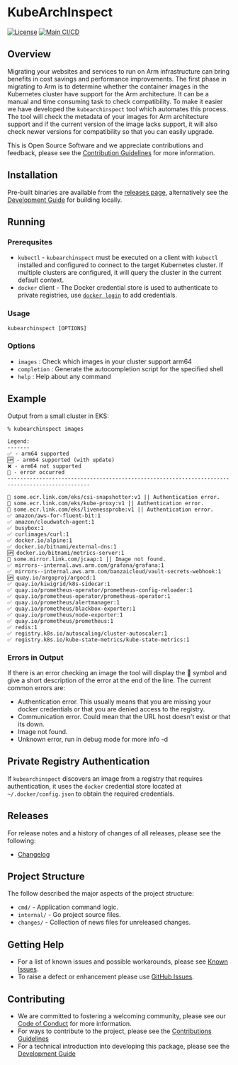 <!--
Copyright (C) 2024 Arm Limited or its affiliates and Contributors. All rights reserved.
SPDX-License-Identifier: Apache-2.0
-->

# KubeArchInspect

[![License](https://img.shields.io/badge/License-Apache%202.0-blue.svg)](https://opensource.org/licenses/Apache-2.0)
[![Main CI/CD](https://github.com/ArmDeveloperEcosystem/kubearchinspect/actions/workflows/main.yml/badge.svg)](https://github.com/ArmDeveloperEcosystem/kubearchinspect/actions/workflows/main.yml)

## Overview

Migrating your websites and services to run on Arm infrastructure can bring benefits in cost savings and performance improvements. The first phase in migrating to Arm is to determine whether the container images in the Kubernetes cluster have support for the Arm architecture. It can be a manual and time consuming task to check compatibility. To make it easier we have developed the `kubearchinspect` tool which automates this process. The tool will check the metadata of your images for Arm architecture support and if the current version of the image lacks support, it will also check newer versions for compatibility so that you can easily upgrade.

This is Open Source Software and we appreciate contributions and feedback, please see the [Contribution Guidelines](CONTRIBUTING.md) for more information.

## Installation

Pre-built binaries are available from the [releases page](https://github.com/ArmDeveloperEcosystem/kubearchinspect/releases), alternatively see the [Development Guide](DEVELOPMENT.md) for building locally.

## Running

### Prerequsites

- `kubectl` - `kubearchinspect` must be executed on a client with `kubectl` installed and configured to connect
  to the target Kubernetes cluster. If multiple clusters are configured, it will query the cluster in the current
  default context.
- `docker` client - The Docker credential store is used to authenticate to private registries, use [`docker login`](https://docs.docker.com/reference/cli/docker/login/) to add credentials.

### Usage

```console
kubearchinspect [OPTIONS]
```

### Options

- `images` : Check which images in your cluster support arm64
- `completion` : Generate the autocompletion script for the specified shell
- `help` : Help about any command

## Example

Output from a small cluster in EKS:

```console
% kubearchinspect images

Legend:
-------
✅ - arm64 supported
🆙 - arm64 supported (with update)
❌ - arm64 not supported
🚫 - error occurred
------------------------------------------------------------------------------------------------

🚫 some.ecr.link.com/eks/csi-snapshotter:v1 || Authentication error.
🚫 some.ecr.link.com/eks/kube-proxy:v1 || Authentication error.
🚫 some.ecr.link.com/eks/livenessprobe:v1 || Authentication error.
✅ amazon/aws-for-fluent-bit:1
✅ amazon/cloudwatch-agent:1
✅ busybox:1
✅ curlimages/curl:1
✅ docker.io/alpine:1
✅ docker.io/bitnami/external-dns:1
🆙 docker.io/bitnami/metrics-server:1
🚫 some.mirror.link.com/jcaap:1 || Image not found.
✅ mirrors--internal.aws.arm.com/grafana/grafana:1
✅ mirrors--internal.aws.arm.com/banzaicloud/vault-secrets-webhook:1
🆙 quay.io/argoproj/argocd:1
✅ quay.io/kiwigrid/k8s-sidecar:1
✅ quay.io/prometheus-operator/prometheus-config-reloader:1
✅ quay.io/prometheus-operator/prometheus-operator:1
✅ quay.io/prometheus/alertmanager:1
✅ quay.io/prometheus/blackbox-exporter:1
✅ quay.io/prometheus/node-exporter:1
✅ quay.io/prometheus/prometheus:1
✅ redis:1
✅ registry.k8s.io/autoscaling/cluster-autoscaler:1
✅ registry.k8s.io/kube-state-metrics/kube-state-metrics:1
```

### Errors in Output

If there is an error checking an image the tool will display the 🚫 symbol and give a short description of the error at the end of the line. The current common errors are:

- Authentication error. This usually means that you are missing your docker credentials or that you are denied access to the registry.
- Communication error. Could mean that the URL host doesn't exist or that its down.
- Image not found.
- Unknown error, run in debug mode for more info -d

## Private Registry Authentication

If `kubearchinspect` discovers an image from a registry that requires authentication, it uses the `docker` credential
store located at `~/.docker/config.json` to obtain the required credentials.

## Releases

For release notes and a history of changes of all releases, please see the following:

- [Changelog](CHANGELOG.md)

## Project Structure

The follow described the major aspects of the project structure:

- `cmd/` - Application command logic.
- `internal/` - Go project source files.
- `changes/` - Collection of news files for unreleased changes.

## Getting Help

- For a list of known issues and possible workarounds, please see [Known Issues](KNOWN_ISSUES.md).
- To raise a defect or enhancement please use [GitHub Issues](https://github.com/ArmDeveloperEcosystem/kubearchinspect/issues).

## Contributing

- We are committed to fostering a welcoming community, please see our
  [Code of Conduct](CODE_OF_CONDUCT.md) for more information.
- For ways to contribute to the project, please see the [Contributions Guidelines](CONTRIBUTING.md)
- For a technical introduction into developing this package, please see the [Development Guide](DEVELOPMENT.md)
